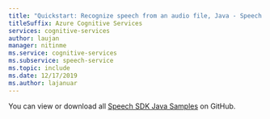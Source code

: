 ```yaml
---
title: "Quickstart: Recognize speech from an audio file, Java - Speech service"
titleSuffix: Azure Cognitive Services
services: cognitive-services
author: laujan
manager: nitinme
ms.service: cognitive-services
ms.subservice: speech-service
ms.topic: include
ms.date: 12/17/2019
ms.author: lajanuar
---
```


You can view or download all <a href="https://aka.ms/speech/github-java">Speech SDK Java Samples</a> on GitHub. 
